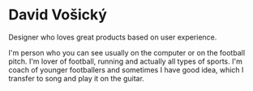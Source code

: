 # David Vošický 

Designer who loves great products based on user experience.

I'm person who you can see usually on the computer or on the football pitch. I'm lover of football, running and actually all types of sports. I'm coach of younger footballers and sometimes I have good idea, which I transfer to song and play it on the guitar.
